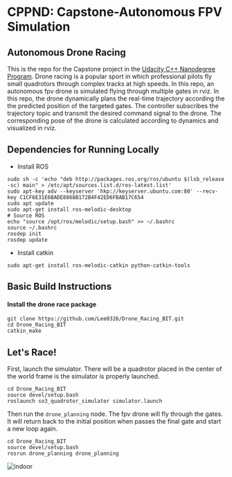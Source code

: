 # CPPND: Capstone-Autonomous FPV Simulation

## Autonomous Drone Racing

This is the repo for the Capstone project in the [Udacity C++ Nanodegree Program](https://www.udacity.com/course/c-plus-plus-nanodegree--nd213).  Drone racing is a popular sport in which professional pilots fly small quadrotors through complex tracks at high speeds.  In this repo,  an autonomous fpv drone is simulated flying through multiple gates in rviz. In this repo, the drone dynamically plans the real-time trajectory according the the predicted position of the targeted gates.  The controller subscribes the trajectory topic and transmit the desired command signal to the drone.  The corresponding pose of the drone is calculated according to dynamics and visualized in rviz. 

## Dependencies for Running Locally

* Install ROS 

```
sudo sh -c 'echo "deb http://packages.ros.org/ros/ubuntu $(lsb_release -sc) main" > /etc/apt/sources.list.d/ros-latest.list'
sudo apt-key adv --keyserver 'hkp://keyserver.ubuntu.com:80' --recv-key C1CF6E31E6BADE8868B172B4F42ED6FBAB17C654
sudo apt update
sudo apt-get install ros-melodic-desktop
# Source ROS
echo "source /opt/ros/melodic/setup.bash" >> ~/.bashrc
source ~/.bashrc
rosdep init
rosdep update
```

- Install catkin

```
sudo apt-get install ros-melodic-catkin python-catkin-tools
```

## Basic Build Instructions

#### Install the drone race package

```
git clone https://github.com/Lee0326/Drone_Racing_BIT.git
cd Drone_Racing_BIT
catkin_make
```

## Let's Race!

First, launch the simulator. There will be a quadrotor placed in the center of the world frame is the simulator is properly launched.

```
cd Drone_Racing_BIT
source devel/setup.bash
roslaunch so3_quadrotor_simulator simulator.launch
```

Then run the `drone_planning` node. The fpv drone will fly through the gates. It will return back to the initial position when passes the final gate and start a new loop again.

```
cd Drone_Racing_BIT
source devel/setup.bash
rosrun drone_planning drone_planning 
```

![indoor](files/rviz.gif)